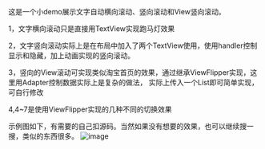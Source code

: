  这是一个小demo展示文字自动横向滚动、竖向滚动和View竖向滚动。

 1，文字横向滚动只是直接用TextView实现跑马灯效果

 2，文字竖向滚动实际上是在布局中加入了两个TextView使用，使用handler控制显示和隐藏，加上动画实现的竖向滚动。

 3，竖向的View滚动可实现类似淘宝首页的效果，通过继承ViewFlipper实现，这里用Adapter控制数据实际上是复杂的做法，
 实际上传入一个List<View>即可简单实现，可自行修改

 4,4~7是使用ViewFlipper实现的几种不同的切换效果

 示例图如下，有需要的自己扣源码。当然如果没有想要的效果，也可以继续搜一搜，类似的东西很多。
 ![image](https://github.com/leiyun1993/AutoScrollLayout/raw/master/image/01.gif)
